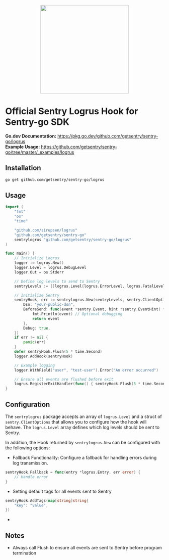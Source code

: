 <p align="center">
  <a href="https://sentry.io" target="_blank" align="center">
    <img src="https://sentry-brand.storage.googleapis.com/sentry-logo-black.png" width="280">
  </a>
  <br />
</p>

# Official Sentry Logrus Hook for Sentry-go SDK

**Go.dev Documentation:** https://pkg.go.dev/github.com/getsentry/sentry-go/logrus  
**Example Usage:** https://github.com/getsentry/sentry-go/tree/master/_examples/logrus

## Installation

```sh
go get github.com/getsentry/sentry-go/logrus
```

## Usage

```go
import (
	"fmt"
	"os"
	"time"

	"github.com/sirupsen/logrus"
	"github.com/getsentry/sentry-go"
	sentrylogrus "github.com/getsentry/sentry-go/logrus"
)

func main() {
	// Initialize Logrus
	logger := logrus.New()
	logger.Level = logrus.DebugLevel
	logger.Out = os.Stderr

	// Define log levels to send to Sentry
	sentryLevels := []logrus.Level{logrus.ErrorLevel, logrus.FatalLevel, logrus.PanicLevel}

	// Initialize Sentry
	sentryHook, err := sentrylogrus.New(sentryLevels, sentry.ClientOptions{
		Dsn: "your-public-dsn",
		BeforeSend: func(event *sentry.Event, hint *sentry.EventHint) *sentry.Event {
			fmt.Println(event) // Optional debugging
			return event
		},
		Debug: true,
	})
	if err != nil {
		panic(err)
	}
	defer sentryHook.Flush(5 * time.Second)
	logger.AddHook(sentryHook)

	// Example logging
	logger.WithField("user", "test-user").Error("An error occurred")

	// Ensure all events are flushed before exit
	logrus.RegisterExitHandler(func() { sentryHook.Flush(5 * time.Second) })
}
```

## Configuration

The `sentrylogrus` package accepts an array of `logrus.Level` and a struct of `sentry.ClientOptions` that allows you to configure how the hook will behave.
The `logrus.Level` array defines which log levels should be sent to Sentry.

In addition, the Hook returned by `sentrylogrus.New` can be configured with the following options:

- Fallback Functionality: Configure a fallback for handling errors during log transmission.

```go
sentryHook.Fallback = func(entry *logrus.Entry, err error) {
    // Handle error
}
```

- Setting default tags for all events sent to Sentry

```go
sentryHook.AddTags(map[string]string{
    "key": "value",
})
```
- 

## Notes

- Always call Flush to ensure all events are sent to Sentry before program termination


